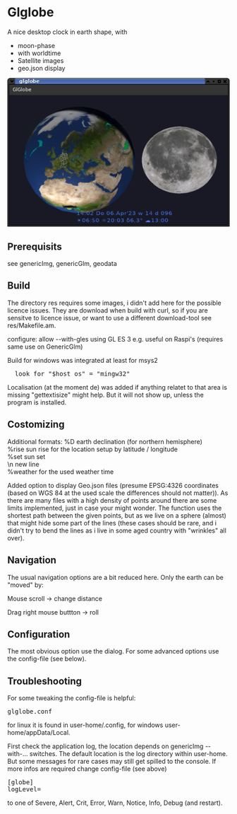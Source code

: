 # Glglobe

A nice desktop clock in earth shape, with
- moon-phase
- with worldtime
- Satellite images
- geo.json display

![Glglobe](glglobe.png "glglobe")

## Prerequisits

see genericImg, genericGlm, geodata

## Build

The directory res requires some images, i didn't add here for the possible licence issues.
They are download when build with curl, so if you are sensitve to licence issue, or want to use a different download-tool see res/Makefile.am.

configure:
     allow --with-gles using GL ES 3 e.g. useful on Raspi's (requires same use on GenericGlm)


Build for windows was integrated at least for msys2<br>
<pre>
  look for "$host_os" = "mingw32"
</pre>

Localisation (at the moment de) was added if anything relatet
to that area is missing "gettextisize" might help.
But it will not show up, unless the  program is installed.

## Costomizing

Additional formats:
%D earth declination (for northern hemisphere)<br>
%rise sun rise for the location setup by latitude / longitude<br>
%set sun set<br>
\n new line<br>
%weather for the used weather time<br>


Added option to display Geo.json files (presume EPSG:4326 coordinates (based on WGS 84 at the used scale the differences should not matter)).
As there are many files with a high density of points around there are some limits implemented, just in case your might wonder.
The function uses the shortest path between the given points,
but as we live on a sphere (almost) that might hide some part of the lines (these cases should be rare,
and i didn't try to bend the lines as i live in some aged country with "wrinkles" all over).


## Navigation

The usual navigation options are a bit reduced here.
Only the earth can be "moved" by:

Mouse scroll -> change distance

Drag right mouse buttton -> roll

## Configuration

The most obvious option use the dialog.
For some advanced options use the config-file (see below).

## Troubleshooting

For some tweaking the config-file is helpful:
<pre>glglobe.conf</pre>
for linux it is found in user-home/.config,
for windows user-home/appData/Local.

First check the application log, the location depends on genericImg --with-... switches.
The default location is the log directory within user-home.
But some messages for rare cases may still get spilled to the console.
If more infos are required change config-file (see above)
<pre>
[globe]
logLevel=
</pre>
 to one of Severe, Alert, Crit, Error, Warn, Notice, Info, Debug (and restart).


